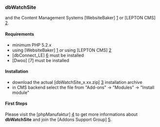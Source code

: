 ### dbWatchSite

 and the Content Management Systems [WebsiteBaker] [1] or [LEPTON CMS] [2]. 

#### Requirements

* minimum PHP 5.2.x
* using [WebsiteBaker] [1] _or_ using [LEPTON CMS] [2]
* [dbConnect_LE] [6] must be installed 
* [Dwoo] [7] must be installed

#### Installation

* download the actual [dbWatchSite_x.xx.zip] [3] installation archive
* in CMS backend select the file from "Add-ons" -> "Modules" -> "Install module"

#### First Steps

Please visit the [phpManufaktur] [4] to get more informations about **dbWatchSite** and join the [Addons Support Group] [5].

[1]: http://websitebaker2.org "WebsiteBaker Content Management System"
[2]: http://lepton-cms.org "LEPTON CMS"
[3]: https://addons.phpmanufaktur.de/download.php?file=dbWatchSite
[4]: http://phpmanufaktur.de/cms/topics/dbwatchsite-security.php
[5]: https://phpmanufaktur.de/support
[6]: https://addons.phpmanufaktur.de/download.php?file=dbConnect_LE
[6]: https://addons.phpmanufaktur.de/download.php?file=Dwoo
